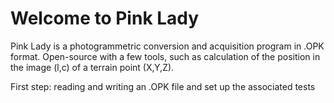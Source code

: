 # Welcome to Pink Lady

Pink Lady is a photogrammetric conversion and acquisition program in .OPK format. Open-source with a few tools, such as calculation of the position in the image (l,c) of a terrain point (X,Y,Z).

First step: reading and writing an .OPK file and set up the associated tests

